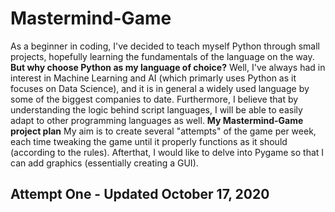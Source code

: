 # Mastermind-Game
As a beginner in coding, I've decided to teach myself Python through small projects, hopefully learning the fundamentals of the language on the way.<br/>
**But why choose Python as my language of choice?**
Well, I've always had in interest in Machine Learning and AI (which primarly uses Python as it focuses on Data Science), and it is in general a widely used language by some of the biggest companies to date. Furthermore, I believe that by understanding the logic behind script languages, I will be able to easily adapt to other programming languages as well.
**My Mastermind-Game project plan**
My aim is to create several "attempts" of the game per week, each time tweaking the game until it properly functions as it should (according to the rules). Afterthat, I would like to delve into Pygame so that I can add graphics (essentially creating a GUI).

## Attempt One - Updated October 17, 2020

